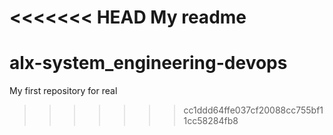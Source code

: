 <<<<<<< HEAD
My readme
=======
# alx-system_engineering-devops
My first repository for real
>>>>>>> cc1ddd64ffe037cf20088cc755bf11cc58284fb8
